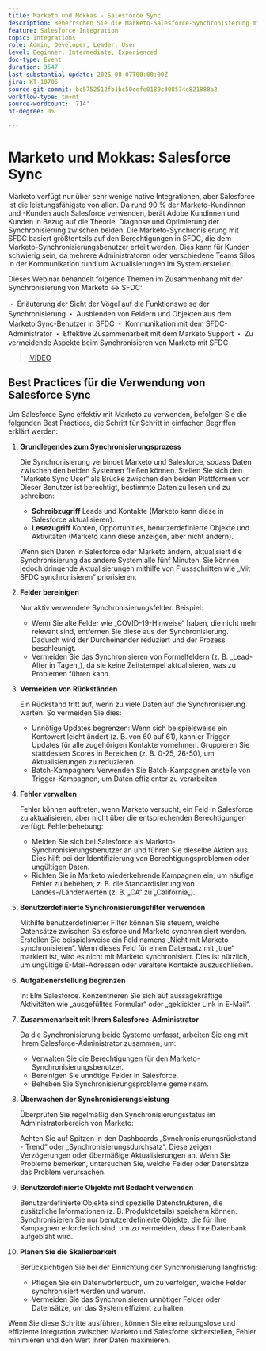 ```yaml
---
title: Marketo und Mokkas - Salesforce Sync
description: Beherrschen Sie die Marketo-Salesforce-Synchronisierung mit fachkundiger Anleitung zu Berechtigungen, Außendienstsichtbarkeit, Administratorzusammenarbeit und Best Practices, um eine reibungslose, optimierte Integration sicherzustellen.
feature: Salesforce Integration
topic: Integrations
role: Admin, Developer, Leader, User
level: Beginner, Intermediate, Experienced
doc-type: Event
duration: 3547
last-substantial-update: 2025-08-07T00:00:00Z
jira: KT-18706
source-git-commit: bc5752512fb1bc50cefe0180c308574e821888a2
workflow-type: tm+mt
source-wordcount: '714'
ht-degree: 0%

---
```



# Marketo und Mokkas: Salesforce Sync

Marketo verfügt nur über sehr wenige native Integrationen, aber Salesforce ist die leistungsfähigste von allen. Da rund 90 % der Marketo-Kundinnen und -Kunden auch Salesforce verwenden, berät Adobe Kundinnen und Kunden in Bezug auf die Theorie, Diagnose und Optimierung der Synchronisierung zwischen beiden. Die Marketo-Synchronisierung mit SFDC basiert größtenteils auf den Berechtigungen in SFDC, die dem Marketo-Synchronisierungsbenutzer erteilt werden. Dies kann für Kunden schwierig sein, da mehrere Administratoren oder verschiedene Teams Silos in der Kommunikation rund um Aktualisierungen im System erstellen.

Dieses Webinar behandelt folgende Themen im Zusammenhang mit der Synchronisierung von Marketo &lt;-> SFDC:

・ Erläuterung der Sicht der Vögel auf die Funktionsweise der Synchronisierung
・ Ausblenden von Feldern und Objekten aus dem Marketo Sync-Benutzer in SFDC
・ Kommunikation mit dem SFDC-Administrator
・ Effektive Zusammenarbeit mit dem Marketo Support
・ Zu vermeidende Aspekte beim Synchronisieren von Marketo mit SFDC

>[!VIDEO](https://video.tv.adobe.com/v/3470624/?learn=on&enablevpops)

## Best Practices für die Verwendung von Salesforce Sync

Um Salesforce Sync effektiv mit Marketo zu verwenden, befolgen Sie die folgenden Best Practices, die Schritt für Schritt in einfachen Begriffen erklärt werden:

1. **Grundlegendes zum Synchronisierungsprozess**

   Die Synchronisierung verbindet Marketo und Salesforce, sodass Daten zwischen den beiden Systemen fließen können. Stellen Sie sich den &quot;Marketo Sync User“ als Brücke zwischen den beiden Plattformen vor. Dieser Benutzer ist berechtigt, bestimmte Daten zu lesen und zu schreiben:

   * **Schreibzugriff** Leads und Kontakte (Marketo kann diese in Salesforce aktualisieren).
   * **Lesezugriff** Konten, Opportunities, benutzerdefinierte Objekte und Aktivitäten (Marketo kann diese anzeigen, aber nicht ändern).

   Wenn sich Daten in Salesforce oder Marketo ändern, aktualisiert die Synchronisierung das andere System alle fünf Minuten. Sie können jedoch dringende Aktualisierungen mithilfe von Flussschritten wie „Mit SFDC synchronisieren“ priorisieren.

1. **Felder bereinigen**

   Nur aktiv verwendete Synchronisierungsfelder. Beispiel:

   * Wenn Sie alte Felder wie „COVID-19-Hinweise“ haben, die nicht mehr relevant sind, entfernen Sie diese aus der Synchronisierung. Dadurch wird der Durcheinander reduziert und der Prozess beschleunigt.
   * Vermeiden Sie das Synchronisieren von Formelfeldern (z. B. „Lead-Alter in Tagen„), da sie keine Zeitstempel aktualisieren, was zu Problemen führen kann.

1. **Vermeiden von Rückständen**

   Ein Rückstand tritt auf, wenn zu viele Daten auf die Synchronisierung warten. So vermeiden Sie dies:

   * Unnötige Updates begrenzen: Wenn sich beispielsweise ein Kontowert leicht ändert (z. B. von 60 auf 61), kann er Trigger-Updates für alle zugehörigen Kontakte vornehmen. Gruppieren Sie stattdessen Scores in Bereichen (z. B. 0-25, 26-50), um Aktualisierungen zu reduzieren.
   * Batch-Kampagnen: Verwenden Sie Batch-Kampagnen anstelle von Trigger-Kampagnen, um Daten effizienter zu verarbeiten.

1. **Fehler verwalten**

   Fehler können auftreten, wenn Marketo versucht, ein Feld in Salesforce zu aktualisieren, aber nicht über die entsprechenden Berechtigungen verfügt. Fehlerbehebung:

   * Melden Sie sich bei Salesforce als Marketo-Synchronisierungsbenutzer an und führen Sie dieselbe Aktion aus. Dies hilft bei der Identifizierung von Berechtigungsproblemen oder ungültigen Daten.
   * Richten Sie in Marketo wiederkehrende Kampagnen ein, um häufige Fehler zu beheben, z. B. die Standardisierung von Landes-/Länderwerten (z. B. „CA“ zu „California„).

1. **Benutzerdefinierte Synchronisierungsfilter verwenden**

   Mithilfe benutzerdefinierter Filter können Sie steuern, welche Datensätze zwischen Salesforce und Marketo synchronisiert werden. Erstellen Sie beispielsweise ein Feld namens „Nicht mit Marketo synchronisieren“. Wenn dieses Feld für einen Datensatz mit „true“ markiert ist, wird es nicht mit Marketo synchronisiert. Dies ist nützlich, um ungültige E-Mail-Adressen oder veraltete Kontakte auszuschließen.

1. **Aufgabenerstellung begrenzen**

   In: Elm Salesforce. Konzentrieren Sie sich auf aussagekräftige Aktivitäten wie „ausgefülltes Formular“ oder „geklickter Link in E-Mail“.

1. **Zusammenarbeit mit Ihrem Salesforce-Administrator**

   Da die Synchronisierung beide Systeme umfasst, arbeiten Sie eng mit Ihrem Salesforce-Administrator zusammen, um:

   * Verwalten Sie die Berechtigungen für den Marketo-Synchronisierungsbenutzer.
   * Bereinigen Sie unnötige Felder in Salesforce.
   * Beheben Sie Synchronisierungsprobleme gemeinsam.

1. **Überwachen der Synchronisierungsleistung**

   Überprüfen Sie regelmäßig den Synchronisierungsstatus im Administratorbereich von Marketo:

   Achten Sie auf Spitzen in den Dashboards „Synchronisierungsrückstand - Trend“ oder „Synchronisierungsdurchsatz“. Diese zeigen Verzögerungen oder übermäßige Aktualisierungen an.
Wenn Sie Probleme bemerken, untersuchen Sie, welche Felder oder Datensätze das Problem verursachen.

1. **Benutzerdefinierte Objekte mit Bedacht verwenden**

   Benutzerdefinierte Objekte sind spezielle Datenstrukturen, die zusätzliche Informationen (z. B. Produktdetails) speichern können. Synchronisieren Sie nur benutzerdefinierte Objekte, die für Ihre Kampagnen erforderlich sind, um zu vermeiden, dass Ihre Datenbank aufgebläht wird.

1. **Planen Sie die Skalierbarkeit**

   Berücksichtigen Sie bei der Einrichtung der Synchronisierung langfristig:

   * Pflegen Sie ein Datenwörterbuch, um zu verfolgen, welche Felder synchronisiert werden und warum.
   * Vermeiden Sie das Synchronisieren unnötiger Felder oder Datensätze, um das System effizient zu halten.

Wenn Sie diese Schritte ausführen, können Sie eine reibungslose und effiziente Integration zwischen Marketo und Salesforce sicherstellen, Fehler minimieren und den Wert Ihrer Daten maximieren.
